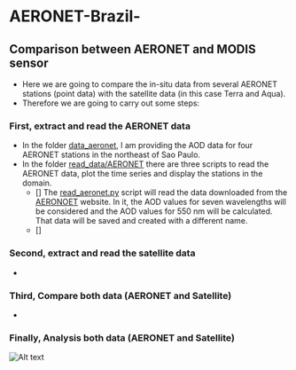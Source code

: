# AERONET-Brazil-

## Comparison between AERONET and MODIS sensor

* Here we are going to compare the in-situ data from several AERONET stations (point data) with the satellite data (in this case Terra and Aqua). 
* Therefore we are going to carry out some steps: 
### First, extract and read the AERONET data 
* In the folder [data_aeronet](https://github.com/rnoeliab/AERONET-Brazil-/tree/main/data_aeronet), I am providing the AOD data for four AERONET stations in the northeast of Sao Paulo.
* In the folder [read_data/AERONET](https://github.com/rnoeliab/AERONET-Brazil-/tree/main/read_data/AERONET) there are three scripts to read the AERONET data, plot the time series and display the stations in the domain. 
    - [] The [read_aeronet.py](https://github.com/rnoeliab/AERONET-Brazil-/blob/main/read_data/AERONET/read_aeronet.py) script will read the data downloaded from the [AERONOET](https://aeronet.gsfc.nasa.gov/cgi-bin/draw_map_display_aod_v3) website. In it, the AOD values for seven wavelengths will be considered and the AOD values for 550 nm will be calculated. That data will be saved and created with a different name. 
    - [] 
### Second, extract and read the satellite data 
*
### Third, Compare both data (AERONET and Satellite)
*
### Finally, Analysis both data (AERONET and Satellite)

![Alt text](https://github.com/rnoeliab/AERONET-Brazil-/blob/main/figures/area_study.png)
